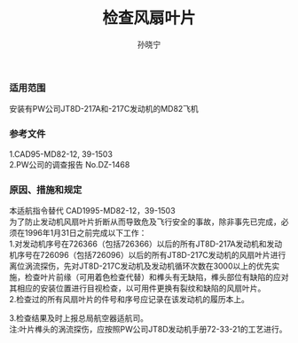 ﻿---
amendno: 39-1540  
cadno: CAD1995-MD82-12R1  
title: 检查风扇叶片  
publishdate: 1995-12-21  
effdate: 1995-12-28  
acmodels: ["MD82"]  
tags: []  
engs: ["JT8D"]  
pns: []  
mfrs: ["MD","PW"]  
admins: 民航总局  
author: 孙晓宁  
---
  
### 适用范围  
安装有PW公司JT8D-217A和-217C发动机的MD82飞机  
  
<!--more-->  
### 参考文件  
  1.CAD95-MD82-12, 39-1503  
  2.PW公司的调查报告 No.DZ-1468  
  
### 原因、措施和规定  

  本适航指令替代 CAD1995-MD82-12，39-1503  
为了防止发动机风扇叶片折断从而导致危及飞行安全的事故，除非事先已完成，必须在1996年1月31日之前完成以下工作：  
  1.对发动机序号在726366（包括726366）以后的所有JT8D-217A发动机和发动机序号在726096（包括726096）以后的所有JT8D-217C发动机的风扇叶片进行离位涡流探伤，先对JT8D-217C发动机及发动机循环次数在3000以上的优先实施，检查叶片前缘（可用着色检查代替）和榫头有无缺陷，榫头部位有缺陷的应对其相应的安装位置进行目视检查，以可用件更换有裂纹和缺陷的风扇叶片。  
  2.检查过的所有风扇叶片的件号和序号应记录在该发动机的履历本上。  

  3.检查结果及时上报总局航空器适航司。  
  注:叶片榫头的涡流探伤，应按照PW公司JT8D发动机手册72-33-21的工艺进行。  
